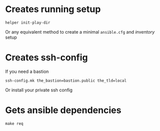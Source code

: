 # Creates running setup

```
helper init-play-dir
```

Or any equivalent method to create a minimal `ansible.cfg` and *inventory* setup

# Creates ssh-config

If you need a bastion

```
ssh-config.mk the_bastion=bastion.public the_tld=local
```

Or install your private ssh config

# Gets ansible dependencies

```
make req
```

